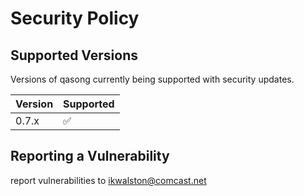 # Security Policy

## Supported Versions

Versions of qasong currently being supported with security updates.

| Version | Supported          |
| ------- | ------------------ |
| 0.7.x   | :white_check_mark: |

## Reporting a Vulnerability

report vulnerabilities to ikwalston@comcast.net
